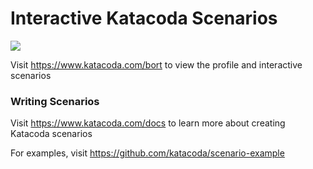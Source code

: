 # Interactive Katacoda Scenarios

[![](http://shields.katacoda.com/katacoda/bort/count.svg)](https://www.katacoda.com/bort "Get your profile on Katacoda.com")

Visit https://www.katacoda.com/bort to view the profile and interactive scenarios

### Writing Scenarios
Visit https://www.katacoda.com/docs to learn more about creating Katacoda scenarios

For examples, visit https://github.com/katacoda/scenario-example
